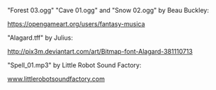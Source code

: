 "Forest 03.ogg" "Cave 01.ogg" and "Snow 02.ogg" by Beau Buckley: 

https://opengameart.org/users/fantasy-musica

"Alagard.tff" by Julius: 

http://pix3m.deviantart.com/art/Bitmap-font-Alagard-381110713

"Spell_01.mp3" by Little Robot Sound Factory:

www.littlerobotsoundfactory.com
